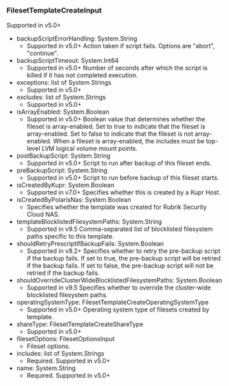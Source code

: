 ### FilesetTemplateCreateInput
Supported in v5.0+

- backupScriptErrorHandling: System.String
  - Supported in v5.0+
      Action taken if script fails. Options are "abort", "continue".
- backupScriptTimeout: System.Int64
  - Supported in v5.0+
      Number of seconds after which the script is killed if it has not completed execution.
- exceptions: list of System.Strings
  - Supported in v5.0+
- excludes: list of System.Strings
  - Supported in v5.0+
- isArrayEnabled: System.Boolean
  - Supported in v5.0+
      Boolean value that determines whether the fileset is array-enabled. Set to true to indicate that the fileset is array-enabled. Set to false to indicate that the fileset is not array-enabled. When a fileset is array-enabled, the includes must be top-level LVM logical volume mount points.
- postBackupScript: System.String
  - Supported in v5.0+
      Script to run after backup of this fileset ends.
- preBackupScript: System.String
  - Supported in v5.0+
      Script to run before backup of this fileset starts.
- isCreatedByKupr: System.Boolean
  - Supported in v7.0+
      Specifies whether this is created by a Kupr Host.
- isCreatedByPolarisNas: System.Boolean
  - Specifies whether the template was created for Rubrik Security Cloud NAS.
- templateBlocklistedFilesystemPaths: System.String
  - Supported in v9.5
      Comma-separated list of blocklisted filesystem paths specific to this template.
- shouldRetryPrescriptIfBackupFails: System.Boolean
  - Supported in v9.2+
      Specifies whether to retry the pre-backup script if the backup fails. If set to true, the pre-backup script will be retried if the backup fails. If set to false, the pre-backup script will not be retried if the backup fails.
- shouldOverrideClusterWideBlocklistedFilesystemPaths: System.Boolean
  - Supported in v9.5
      Specifies whether to override the cluster-wide blocklisted filesystem paths.
- operatingSystemType: FilesetTemplateCreateOperatingSystemType
  - Supported in v5.0+
      Operating system type of filesets created by template.
- shareType: FilesetTemplateCreateShareType
  - Supported in v5.0+
- filesetOptions: FilesetOptionsInput
  - Fileset options.
- includes: list of System.Strings
  - Required. Supported in v5.0+
- name: System.String
  - Required. Supported in v5.0+
